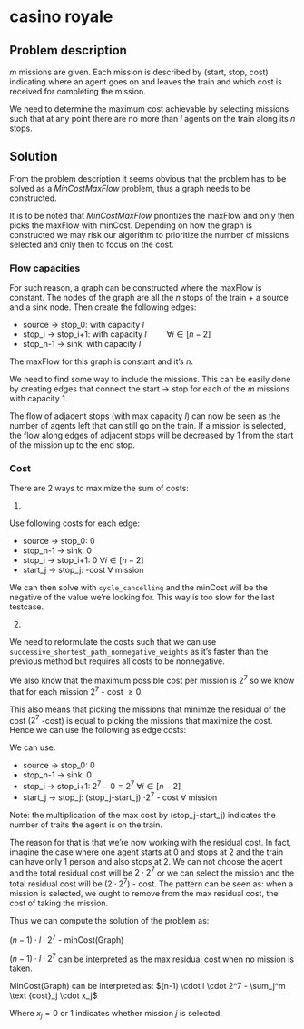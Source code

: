 # casino royale

## Problem description

$m$ missions are given. Each mission is described by (start, stop, cost) indicating where an agent goes on and leaves the train and which cost is received for completing the mission.

We need to determine the maximum cost achievable by selecting missions such that at any point there are no more than $l$ agents on the train along its $n$ stops.

## Solution

From the problem description it seems obvious that the problem has to be solved as a *MinCostMaxFlow* problem, thus a graph needs to be constructed.

It is to be noted that *MinCostMaxFlow* prioritizes the maxFlow and only then picks the maxFlow with minCost. Depending on how the graph is constructed we may risk our algorithm to prioritize the number of missions selected and only then to focus on the cost.

### Flow capacities

For such reason, a graph can be constructed where the maxFlow is constant. The nodes of the graph are all the $n$ stops of the train + a source and a sink node. Then create the following edges:

- source → stop_0: with capacity $l$
- stop_i → stop_i+1: with capacity $l \hspace{1cm} \forall i \in [n-2]$
- stop_n-1 → sink: with capacity $l$

The maxFlow for this graph is constant and it’s $n$.

We need to find some way to include the missions. This can be easily done by creating edges that connect the start → stop for each of the $m$ missions with capacity 1.

The flow of adjacent stops (with max capacity $l$) can now be seen as the number of agents left that can still go on the train. If a mission is selected, the flow along edges of adjacent stops will be decreased by 1 from the start of the mission up to the end stop.

### Cost

There are 2 ways to maximize the sum of costs:

1)
Use following costs for each edge:

- source → stop_0:   $0$
- stop_n-1 → sink:     $0$
- stop_i → stop_i+1:  0  $\forall i \in [n-2]$
- start_j → stop_j:     -cost  $\forall$  mission

We can then solve with `cycle_cancelling` and the minCost will be the negative of the value we’re looking for. This way is too slow for the last testcase.

2)

We need to reformulate the costs such that we can use `successive_shortest_path_nonnegative_weights` as it’s faster than the previous method but requires all costs to be nonnegative.

We also know that the maximum possible cost per mission is $2^7$ so we know that for each mission $2^7$  - cost $\geq 0$.

This also means that picking the missions that minimze the residual of the cost ($2^7$ -cost) is equal to picking the missions that maximize the cost. 
Hence we can use the following as edge costs:

We can use:

- source → stop_0:   $0$
- stop_n-1 → sink:     $0$
- stop_i → stop_i+1:  $2^7-0=2^7$  $\forall i \in [n-2]$
- start_j → stop_j:    (stop_j-start_j) $\cdot  2^7$ - cost  $\forall$  mission

Note: the multiplication of the max cost by (stop_j-start_j) indicates the number of traits the agent  is on the train.

The reason for that is that we’re now working with the residual cost. In fact, imagine the case where one agent starts at 0 and stops at 2 and the train can have only 1 person and also stops at 2. We can not choose the agent and the total residual cost will be $2 \cdot 2^7$ or we can select the mission and the total residual cost will be $(2 \cdot2^7)$ - cost. 
The pattern can be seen as: when a mission is selected, we ought to remove from the max residual cost, the cost of taking the mission.

Thus we can compute the solution of the problem as:

 $(n-1)\cdot l \cdot 2^7$ - minCost(Graph)

$(n-1)\cdot l \cdot 2^7$ can be interpreted as the max residual cost when no mission is taken.

MinCost(Graph) can be interpreted as: $(n-1) \cdot l \cdot 2^7 - \sum_j^m \text {cost}_j \cdot x_j$

Where $x_j = 0\ \text{or}\ 1$ indicates whether mission $j$ is selected.